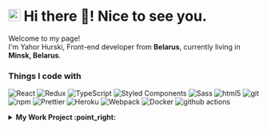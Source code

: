 <h1><img src="https://emojis.slackmojis.com/emojis/images/1643515207/12254/stockrocket.gif?1643515207" width="24"/> Hi there 👋! Nice to see you.</h1>


<p>Welcome to my page! </br> I'm Yahor Hurski, Front-end developer from <b>Belarus</b>, currently living in <b>Minsk, Belarus</b>.</p>
<h3>Things I code with</h3>
<p>
  <img alt="React" src="https://img.shields.io/badge/-React-45b8d8?style=flat-square&logo=react&logoColor=white" />
  <img alt="Redux" src="https://img.shields.io/badge/-Redux-764ABC?style=flat-square&logo=redux&logoColor=white" />
  <img alt="TypeScript" src="https://img.shields.io/badge/-TypeScript-007ACC?style=flat-square&logo=typescript&logoColor=white" />
  <img alt="Styled Components" src="https://img.shields.io/badge/-Styled_Components-db7092?style=flat-square&logo=styled-components&logoColor=white" />
  <img alt="Sass" src="https://img.shields.io/badge/-Sass-CC6699?style=flat-square&logo=sass&logoColor=white" />
  <img alt="html5" src="https://img.shields.io/badge/-HTML5-E34F26?style=flat-square&logo=html5&logoColor=white" />
  <img alt="git" src="https://img.shields.io/badge/-Git-F05032?style=flat-square&logo=git&logoColor=white" />
  <img alt="npm" src="https://img.shields.io/badge/-NPM-CB3837?style=flat-square&logo=npm&logoColor=white" />
  <img alt="Prettier" src="https://img.shields.io/badge/-Prettier-F7B93E?style=flat-square&logo=prettier&logoColor=white" />
  <img alt="Heroku" src="https://img.shields.io/badge/-Heroku-430098?style=flat-square&logo=heroku&logoColor=white" />
  <img alt="Webpack" src="https://img.shields.io/badge/-Webpack-8DD6F9?style=flat-square&logo=webpack&logoColor=white" /> 
  <img alt="Docker" src="https://img.shields.io/badge/-Docker-46a2f1?style=flat-square&logo=docker&logoColor=white" />
  <img alt="github actions" src="https://img.shields.io/badge/-Github_Actions-2088FF?style=flat-square&logo=github-actions&logoColor=white" />
</p>

<!-- start work project section -->
<details>
<summary><b> My Work Project :point_right:</b></summary>
<table>
  <thead>
    <tr>
      <th>Project Name</th>
      <th>Skills used</th>
      <th>Description</th>
    </tr>
  </thead>
  <tbody>
    <tr>
      <td><a href='https://github.com/hrsk/samurai-way'>Social Network</a></td>
      <td>HTML, CSS, React, Redux, Typescript, Redux-Form, Formik, Axios, Jest</td>
      <td>this is my first task project</td>
    </tr>
    <tr>
      <td><a href='https://hrsk.github.io/counter/'>Counter</a></td>
      <td>HTML, CSS, React, Redux, Typescript, Styled-Components</td>
      <td>It's a simple counter and counter with settings</td>
    </tr>
    <tr>
      <td><a href="https://github.com/hrsk/todolist-main">Todolist</a></td>
      <td>HTML, CSS, React, Redux, Redux Toolkit, Typescript, Formik, Axios, Jest, Material-UI</td>
      <td>write html cod here and the result will display there</td>
    </tr>
    </tbody>
</table>
</details>
<!-- end work project section -->
